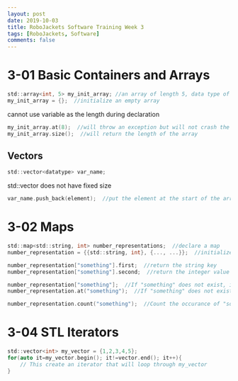 ```yaml
---
layout: post
date: 2019-10-03
title: RoboJackets Software Training Week 3
tags: [RoboJackets, Software]
comments: false
---
```


# 3-01 Basic Containers and Arrays
```c
std::array<int, 5> my_init_array; //an array of length 5, data type of int
my_init_array = {};  //initialize an empty array
```
cannot use variable as the length during declaration
```c
my_init_array.at(8);  //will throw an exception but will not crash the program
my_init_array.size();  //will return the length of the array
```

## Vectors
```c
std::vector<datatype> var_name;
```
std::vector does not have fixed size

```c
var_name.push_back(element);  //put the element at the start of the array
```

# 3-02 Maps
```c
std::map<std::string, int> number_representations;  //declare a map
number_representation = {{std::string, int}, {..., ...}};  //initialize the map

number_representation["something"].first;  //return the string key
number_representation["something"].second;  //return the integer value

number_representation["something"];  //If "something" does not exist, it will not throw an error, and insert the key into the map with default value of 0
number_representation.at("something");  //If "something" does not exist, it crash your program

number_representation.count("something");  //Count the occurance of "something" key in the map
```

# 3-04 STL Iterators
```c
std::vector<int> my_vector = {1,2,3,4,5};
for(auto it=my_vector.begin(); it!=vector.end(); it++){
    // This create an iterator that will loop through my_vector
}
```